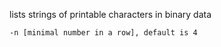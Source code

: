 
lists strings of printable characters in binary data

`-n [minimal number in a row], default is 4`



